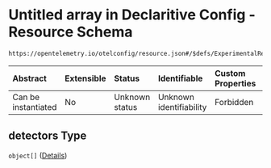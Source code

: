 # Untitled array in Declaritive Config - Resource Schema

```txt
https://opentelemetry.io/otelconfig/resource.json#/$defs/ExperimentalResourceDetection/properties/detectors
```



| Abstract            | Extensible | Status         | Identifiable            | Custom Properties | Additional Properties | Access Restrictions | Defined In                                                        |
| :------------------ | :--------- | :------------- | :---------------------- | :---------------- | :-------------------- | :------------------ | :---------------------------------------------------------------- |
| Can be instantiated | No         | Unknown status | Unknown identifiability | Forbidden         | Allowed               | none                | [resource.json\*](../schema/resource.json "open original schema") |

## detectors Type

`object[]` ([Details](resource-defs-experimentalresourcedetector.md))
